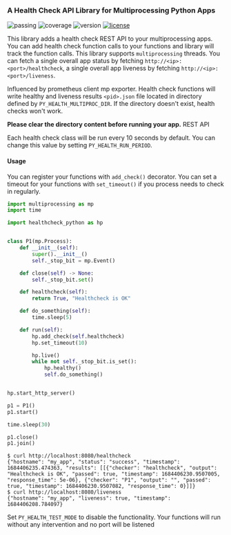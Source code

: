 ### A Health Check API Library for Multiprocessing Python Apps

![passing](https://img.shields.io/endpoint?url=https://gist.githubusercontent.com/cagdasbas/07e196561fb7496e619da3ef402209a6/raw/passing.json)
![coverage](https://img.shields.io/endpoint?url=https://gist.githubusercontent.com/cagdasbas/07e196561fb7496e619da3ef402209a6/raw/coverage.json)
![version](https://img.shields.io/endpoint?url=https://gist.githubusercontent.com/cagdasbas/07e196561fb7496e619da3ef402209a6/raw/version.json)
[![license](https://img.shields.io/badge/license-Apache%202-blue)](LICENSE)

This library adds a health check REST API to your multiprocessing apps. You can add health check function calls to your 
functions and library will track the function calls. This library supports ```multiprocessing``` threads. You can fetch
a single overall app status by fetching
```http://<ip>:<port>/healthcheck```, a single overall app liveness by fetching
```http://<ip>:<port>/liveness```. 

Influenced by prometheus client mp exporter. Health check functions will write healthy and liveness results `<pid>.json` 
file located in directory defined by `PY_HEALTH_MULTIPROC_DIR`. If the directory doesn't exist, health checks won't work. 

**Please clear the directory content before running your app.** REST API 

Each health check class will be run every 10 seconds by default. You can change this value by setting `PY_HEALTH_RUN_PERIOD`.

#### Usage

You can register your functions with ```add_check()``` decorator.
You can set a timeout for your functions with ```set_timeout()``` if you process needs to check in regularly.

```python
import multiprocessing as mp
import time

import healthcheck_python as hp


class P1(mp.Process):
	def __init__(self):
		super().__init__()
		self._stop_bit = mp.Event()

	def close(self) -> None:
		self._stop_bit.set()

	def healthcheck(self):
		return True, "Healthcheck is OK"

	def do_something(self):
		time.sleep(5)

	def run(self):
		hp.add_check(self.healthcheck)
		hp.set_timeout(10)

		hp.live()
		while not self._stop_bit.is_set():
			hp.healthy()
			self.do_something()


hp.start_http_server()

p1 = P1()
p1.start()

time.sleep(30)

p1.close()
p1.join()
```

```shell
$ curl http://localhost:8080/healthcheck
{"hostname": "my_app", "status": "success", "timestamp": 1684406235.474363, "results": [[{"checker": "healthcheck", "output": "Healthcheck is OK", "passed": true, "timestamp": 1684406230.9507005, "response_time": 5e-06}, {"checker": "P1", "output": "", "passed": true, "timestamp": 1684406230.9507082, "response_time": 0}]]}
$ curl http://localhost:8080/liveness
{"hostname": "my_app", "liveness": true, "timestamp": 1684406208.784097}
```

Set `PY_HEALTH_TEST_MODE` to disable the functionality. Your functions will run without any intervention and no port will be listened
